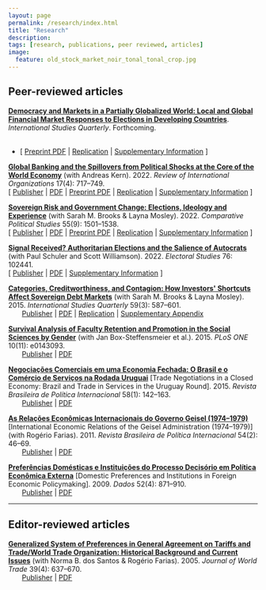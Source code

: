 ```yaml
---
layout: page
permalink: /research/index.html
title: "Research"
description:
tags: [research, publications, peer reviewed, articles]
image:
  feature: old_stock_market_noir_tonal_tonal_crop.jpg
---
```


## Peer-reviewed articles

__<a href="https://doi.org/10.31235/osf.io/upevz" target="_blank">Democracy and Markets in a Partially Globalized World: Local and Global Financial Market Responses to Elections in Developing Countries</a>__. _International Studies Quarterly_. Forthcoming.<br><br>
* [ <a href="https://doi.org/10.31235/osf.io/upevz" target="_blank">Preprint PDF</a> \| <a href="https://osf.io/usve8/" target="_blank">Replication</a> \| <a href="https://osf.io/fwmcd/" target="_blank">Supplementary Information</a> ]

__<a href="https://doi.org/10.1007/s11558-021-09446-w" target="_blank">Global Banking and the Spillovers from Political Shocks at the Core of the World Economy</a>__ (with Andreas Kern). 2022. _Review of International Organizations_ 17(4): 717–749.<br/>
[ <a href="https://doi.org/10.1007/s11558-021-09446-w" target="_blank">Publisher</a> \| <a href="../pdf/Cunha_Kern_2022_RIO.pdf" target="_blank">PDF</a> \| <a href="https://doi.org/10.31235/osf.io/xr3un" target="_blank">Preprint PDF</a> \| <a href="https://osf.io/xnuf3/" target="_blank">Replication</a> \| <a href="https://osf.io/835fw/" target="_blank">Supplementary Information</a> ]

__<a href="https://doi.org/10.1177%2F00104140211047407" target="_blank">Sovereign Risk and Government Change: Elections, Ideology and Experience</a>__ (with Sarah M. Brooks & Layna Mosley). 2022. _Comparative Political Studies_ 55(9): 1501–1538.<br/>
[ <a href="https://doi.org/10.1177%2F00104140211047407" target="_blank">Publisher</a> \| <a href="../pdf/Brooks_Cunha_Mosley_2022_CPS.pdf" target="_blank">PDF</a> \| <a href="https://doi.org/10.31235/osf.io/5axvm" target="_blank">Preprint PDF</a> \| <a href="https://doi.org/10.7910/DVN/WJGJQ7" target="_blank">Replication</a> \| <a href="https://osf.io/2zvrb/" target="_blank">Supplementary Information</a> ]

__<a href="https://doi.org/10.1016/j.electstud.2022.102441" target="_blank">Signal Received? Authoritarian Elections and the Salience of Autocrats</a>__ (with Paul Schuler and Scott Williamson). 2022. _Electoral Studies_ 76: 102441. <br/>
[ <a href="https://doi.org/10.1016/j.electstud.2022.102441" target="_blank">Publisher</a> \| <a href="../pdf/Cunha_Schuler_Williamson_2022_ES.pdf" target="_blank">PDF</a> \| <a href="../pdf/Cunha_Schuler_Williamson_ES_Appendix.pdf" target="_blank">Supplementary Information</a> ]

__<a href="https://doi.org/10.1111/isqu.12173" target="_blank">Categories, Creditworthiness, and Contagion: How Investors' Shortcuts Affect Sovereign Debt Markets</a>__ (with Sarah M. Brooks & Layna Mosley). 2015. _International Studies Quarterly_ 59(3): 587–601.<br/>
&nbsp;&nbsp;&nbsp;&nbsp;&nbsp;&nbsp; <a href="https://doi.org/10.1111/isqu.12173" target="_blank">Publisher</a> \| <a href="../pdf/Brooks_Cunha_Mosley_2015_ISQ.pdf" target="_blank">PDF</a> \| <a href="https://dx.doi.org/10.7910/DVN/TPAB95" target="_blank">Replication</a> \| <a href="../pdf/Brooks_Cunha_Mosley_2015_ISQ_Appendix.pdf" target="_blank">Supplementary Appendix</a>

__<a href="https://doi.org/10.1371/journal.pone.0143093" target="_blank">Survival Analysis of Faculty Retention and Promotion in the Social Sciences by Gender</a>__ (with Jan Box-Steffensmeier et al.). 2015. _PLoS ONE_ 10(11): e0143093. <br/>
&nbsp;&nbsp;&nbsp;&nbsp;&nbsp;&nbsp; <a href="https://doi.org/10.1371/journal.pone.0143093" target="_blank">Publisher</a> \| <a href="https://www.plosone.org/article/fetchObject.action?uri=info:doi/10.1371/journal.pone.0143093&representation=PDF" target="_blank">PDF</a>

__<a href="https://dx.doi.org/10.1590/0034-7329201500108" target="_blank">Negociações Comerciais em uma Economia Fechada: O Brasil e o Comércio de Serviços na Rodada Uruguai</a>__ [Trade Negotiations in a Closed Economy: Brazil and Trade in Services in the Uruguay Round]. 2015. _Revista Brasileira de Política Internacional_ 58(1): 142–163.<br/>
&nbsp;&nbsp;&nbsp;&nbsp;&nbsp;&nbsp; <a href="https://dx.doi.org/10.1590/0034-7329201500108" target="_blank">Publisher</a> \| <a href="https://www.scielo.br/pdf/rbpi/v58n1/0034-7329-rbpi-58-01-00142.pdf" target="_blank">PDF</a>

__<a href="https://dx.doi.org/10.1590/S0034-73292011000200003" target="_blank">As Relações Econômicas Internacionais do Governo Geisel (1974–1979)</a>__ [International Economic Relations of the Geisel Administration (1974–1979)] (with Rogério Farias). 2011. _Revista Brasileira de Política Internacional_ 54(2): 46–69. <br/>
&nbsp;&nbsp;&nbsp;&nbsp;&nbsp;&nbsp; <a href="https://dx.doi.org/10.1590/S0034-73292011000200003" target="_blank">Publisher</a> \| <a href="https://www.scielo.br/pdf/rbpi/v54n2/v54n2a03.pdf" target="_blank">PDF</a>

__<a href="https://dx.doi.org/10.1590/S0011-52582009000400003" target="_blank">Preferências Domésticas e Instituições do Processo Decisório em Política Econômica Externa</a>__ [Domestic Preferences and Institutions in Foreign Economic Policymaking]. 2009. _Dados_ 52(4): 871–910.<br/>
&nbsp;&nbsp;&nbsp;&nbsp;&nbsp;&nbsp; <a href="https://dx.doi.org/10.1590/S0011-52582009000400003" target="_blank">Publisher</a> \| <a href="https://www.scielo.br/pdf/dados/v52n4/v52n4a03.pdf" target="_blank">PDF</a>

***
## Editor-reviewed articles

__<a href="https://www.kluwerlawonline.com/abstract.php?area=Journals&id=TRAD2005039" target="_blank">Generalized System of Preferences in General Agreement on Tariffs and Trade/World Trade Organization: Historical Background and Current Issues</a>__ (with Norma B. dos Santos & Rogério Farias). 2005. _Journal of World Trade_ 39(4): 637–670.<br/>
&nbsp;&nbsp;&nbsp;&nbsp;&nbsp;&nbsp; <a href="https://www.kluwerlawonline.com/abstract.php?area=Journals&id=TRAD2005039" target="_blank">Publisher</a> \| <a href="../pdf/Santos_Farias_Cunha_2005_World_Trade.pdf" target="_blank">PDF</a>


